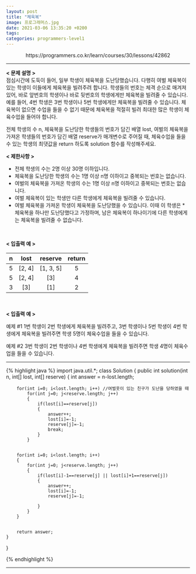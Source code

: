 ```yaml
---
layout: post
title: "체육복"
image: 프로그래머스.jpg
date: 2021-03-06 13:35:20 +0200
tags:
categories: programmers-level1
---
```

<center>https://programmers.co.kr/learn/courses/30/lessons/42862</center>

***


**< 문제 설명 >**  
점심시간에 도둑이 들어, 일부 학생이 체육복을 도난당했습니다. 다행히 여벌 체육복이 있는 학생이 이들에게 체육복을 빌려주려 합니다. 학생들의 번호는 체격 순으로 매겨져 있어, 바로 앞번호의 학생이나 바로 뒷번호의 학생에게만 체육복을 빌려줄 수 있습니다. 예를 들어, 4번 학생은 3번 학생이나 5번 학생에게만 체육복을 빌려줄 수 있습니다. 체육복이 없으면 수업을 들을 수 없기 때문에 체육복을 적절히 빌려 최대한 많은 학생이 체육수업을 들어야 합니다.

전체 학생의 수 n, 체육복을 도난당한 학생들의 번호가 담긴 배열 lost, 여벌의 체육복을 가져온 학생들의 번호가 담긴 배열 reserve가 매개변수로 주어질 때, 체육수업을 들을 수 있는 학생의 최댓값을 return 하도록 solution 함수를 작성해주세요.

**< 제한사항 >**
* 전체 학생의 수는 2명 이상 30명 이하입니다.
* 체육복을 도난당한 학생의 수는 1명 이상 n명 이하이고 중복되는 번호는 없습니다.
* 여벌의 체육복을 가져온 학생의 수는 1명 이상 n명 이하이고 중복되는 번호는 없습니다.
* 여벌 체육복이 있는 학생만 다른 학생에게 체육복을 빌려줄 수 있습니다.
* 여벌 체육복을 가져온 학생이 체육복을 도난당했을 수 있습니다. 이때 이 학생은 * 체육복을 하나만 도난당했다고 가정하며, 남은 체육복이 하나이기에 다른 학생에게는 체육복을 빌려줄 수 없습니다.
 <br>


**< 입출력 예 >**

|n|lost|reserve|return|
|:---:|:---:|:---:|:---:|
|5|[2, 4]|[1, 3, 5] |5|
|5|[2, 4] |[3] |4|
|3|[3]|[1] |2|  
<br>

**< 입출력 예 >**  

예제 #1
1번 학생이 2번 학생에게 체육복을 빌려주고, 3번 학생이나 5번 학생이 4번 학생에게 체육복을 빌려주면 학생 5명이 체육수업을 들을 수 있습니다.

예제 #2
3번 학생이 2번 학생이나 4번 학생에게 체육복을 빌려주면 학생 4명이 체육수업을 들을 수 있습니다.


***




{% highlight java %}
import java.util.*;
class Solution {
    public int solution(int n, int[] lost, int[] reserve) {
            int answer = n-lost.length;
        
        for(int i=0; i<lost.length; i++) //여벌옷이 있는 친구가 도난을 당하였을 때
        	for(int j=0; j<reserve.length; j++)
        	{
        		if(lost[i]==reserve[j])
        		{
        			answer++;
        			lost[i]=-1;
        			reserve[j]=-1;
        			break;
        		}
        	}
        
        
        for(int i=0; i<lost.length; i++) 
        {
        	for(int j=0; j<reserve.length; j++)
        	{
        		if(lost[i]-1==reserve[j] || lost[i]+1==reserve[j])
        		{
        			answer++;
        			lost[i]=-1;
        			reserve[j]=-1;
        			
        		}
        	}
        }
        
        
        return answer;
    }
}

{% endhighlight %}

***
